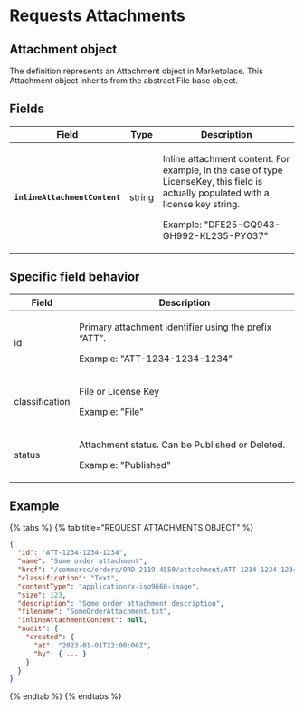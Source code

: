 # Requests Attachments

## Attachment object

The definition represents an Attachment object in Marketplace. This Attachment object inherits from the abstract File base object.

## Fields <a href="#fields" id="fields"></a>

| Field                         | Type   | Description                                                                                                                                                                                       |
| ----------------------------- | ------ | ------------------------------------------------------------------------------------------------------------------------------------------------------------------------------------------------- |
| **`inlineAttachmentContent`** | string | <p>Inline attachment content. For example, in the case of type LicenseKey, this field is actually populated with a license key string. </p><p></p><p>Example: "DFE25-GQ943-GH992-KL235-PY037"</p> |

## Specific field behavior <a href="#specific-field-behaviour" id="specific-field-behaviour"></a>

| Field          | Description                                                                                              |
| -------------- | -------------------------------------------------------------------------------------------------------- |
| id             | <p>Primary attachment identifier using the prefix “ATT”. </p><p></p><p>Example: "ATT-1234-1234-1234"</p> |
| classification | <p>File or License Key </p><p></p><p>Example: "File"</p>                                                 |
| status         | <p>Attachment status. Can be Published or Deleted. </p><p></p><p>Example: "Published"</p>                |

## Example

{% tabs %}
{% tab title="REQUEST ATTACHMENTS OBJECT" %}
```json
{
  "id": "ATT-1234-1234-1234",
  "name": "Some order attachment",
  "href": "/commerce/orders/ORD-2119-4550/attachment/ATT-1234-1234-1234",
  "classification": "Text",
  "contentType": "application/x-iso9660-image",
  "size": 123,
  "description": "Some order attachment description",
  "filename": "SomeOrderAttachment.txt",
  "inlineAttachmentContent": null,
  "audit": {
    "created": {
      "at": "2023-01-01T22:00:00Z",
      "by": { ... }
    }
  }
}
```
{% endtab %}
{% endtabs %}
